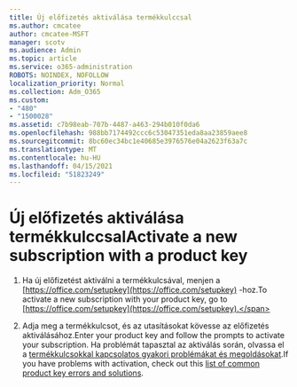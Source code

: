 ```yaml
---
title: Új előfizetés aktiválása termékkulccsal
ms.author: cmcatee
author: cmcatee-MSFT
manager: scotv
ms.audience: Admin
ms.topic: article
ms.service: o365-administration
ROBOTS: NOINDEX, NOFOLLOW
localization_priority: Normal
ms.collection: Adm_O365
ms.custom:
- "480"
- "1500028"
ms.assetid: c7b98eab-707b-4487-a463-294b010f0da6
ms.openlocfilehash: 988bb7174492ccc6c53047351eda8aa23859aee8
ms.sourcegitcommit: 8bc60ec34bc1e40685e3976576e04a2623f63a7c
ms.translationtype: MT
ms.contentlocale: hu-HU
ms.lasthandoff: 04/15/2021
ms.locfileid: "51823249"
---
```

# <a name="activate-a-new-subscription-with-a-product-key"></a><span data-ttu-id="138e5-102">Új előfizetés aktiválása termékkulccsal</span><span class="sxs-lookup"><span data-stu-id="138e5-102">Activate a new subscription with a product key</span></span>

1. <span data-ttu-id="138e5-103">Ha új előfizetést aktiválni a termékkulcsával, menjen a [https://office.com/setupkey](https://office.com/setupkey) -hoz.</span><span class="sxs-lookup"><span data-stu-id="138e5-103">To activate a new subscription with your product key, go to [https://office.com/setupkey](https://office.com/setupkey).</span></span>

2. <span data-ttu-id="138e5-104">Adja meg a termékkulcsot, és az utasításokat kövesse az előfizetés aktiválásához.</span><span class="sxs-lookup"><span data-stu-id="138e5-104">Enter your product key and follow the prompts to activate your subscription.</span></span> <span data-ttu-id="138e5-105">Ha problémát tapasztal az aktiválás során, olvassa el a [termékkulcsokkal kapcsolatos gyakori problémákat és megoldásokat](https://docs.microsoft.com/microsoft-365/commerce/product-key-errors-and-solutions).</span><span class="sxs-lookup"><span data-stu-id="138e5-105">If you have problems with activation, check out this [list of common product key errors and solutions](https://docs.microsoft.com/microsoft-365/commerce/product-key-errors-and-solutions).</span></span>